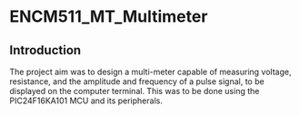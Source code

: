 # ENCM511_MT_Multimeter

## Introduction

The project aim was to design a multi-meter capable of measuring voltage, resistance, and the amplitude and frequency of a pulse signal, to be displayed on the computer terminal. This was to be done using the PIC24F16KA101 MCU and its peripherals.

